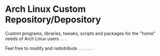 # Arch Linux Custom Repository/Depository
Custom programs, libraries, tweaks, scripts and packages for the "home" needs of Arch Linux users . . .

Feel free to modify and redistribute . . . . . .
